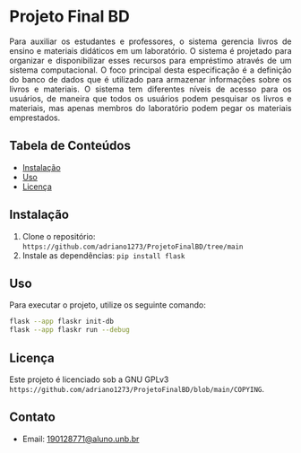 # Projeto Final BD

<p align="justify">
Para auxiliar os estudantes e professores, o sistema gerencia livros de ensino e materiais didáticos em um laboratório. O sistema é projetado para organizar e disponibilizar esses
recursos para empréstimo através de um sistema computacional. O foco principal desta especificação é a definição do banco de dados que é utilizado para armazenar informações sobre os
livros e materiais. O sistema tem diferentes níveis de acesso para os usuários, de maneira que todos os usuários podem pesquisar os livros e materiais, mas apenas membros do
laboratório podem pegar os materiais emprestados.
</p>

## Tabela de Conteúdos
- [Instalação](#instalação)
- [Uso](#uso)
- [Licença](#licença)

## Instalação
1. Clone o repositório: `https://github.com/adriano1273/ProjetoFinalBD/tree/main`
2. Instale as dependências: `pip install flask`

## Uso
Para executar o projeto, utilize os seguinte comando:
```bash
flask --app flaskr init-db
flask --app flaskr run --debug
```

## Licença
Este projeto é licenciado sob a GNU GPLv3 `https://github.com/adriano1273/ProjetoFinalBD/blob/main/COPYING`.

## Contato
- Email: 190128771@aluno.unb.br
